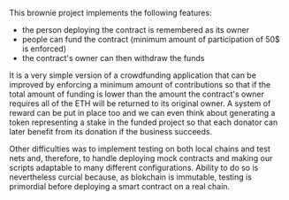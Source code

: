 This brownie project implements the following features:
- the person deploying the contract is remembered as its owner
- people can fund the contract (minimum amount of participation of 50$ is enforced)
- the contract's owner can then withdraw the funds

It is a very simple version of a crowdfunding application that can be improved by enforcing a minimum amount of contributions so that if the total amount of funding is lower than the amount the contract's owner requires all of the ETH will be returned to its original owner. A system of reward can be put in place too and we can even think about generating a token representing a stake in the funded project so that each donator can later benefit from its donation if the business succeeds.

Other difficulties was to implement testing on both local chains and test nets and, therefore, to handle deploying mock contracts and making our scripts adaptable to many different configurations. Ability to do so is nevertheless curcial because, as blokchain is immutable, testing is primordial before deploying a smart contract on a real chain.
